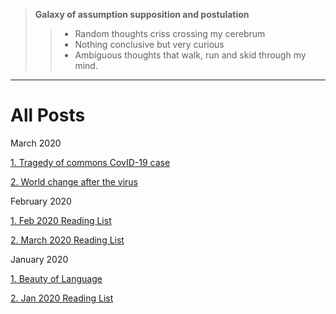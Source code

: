 >  **Galaxy of assumption supposition and postulation**
>> * Random thoughts criss crossing my cerebrum
>> * Nothing conclusive but very curious
>> * Ambiguous thoughts that walk, run and skid through my mind. 

_____________________________________________________________________

# All Posts

March 2020

[1. Tragedy of commons CovID-19 case](https://qprop.github.io/Galaxy-of-Thoughts/blog/2020/tragedy_of_commons/tragedy_of_commons "1. Tragedy of commons CovID-19 case")

[2. World change after the virus](https://qprop.github.io/Galaxy-of-Thoughts/blog/2020/world_change/world_change "2. World change after the virus")

February 2020

[1. Feb 2020 Reading List](https://qprop.github.io/Galaxy-of-Thoughts/blog/2020/feb20_reading_list/feb20_reading_list "1. Feb 2020 Reading List")

[2. March 2020 Reading List](https://qprop.github.io/Galaxy-of-Thoughts/blog/2020/march20_reading_list/march20_reading_list "2. March 2020 Reading List")

January 2020

[1. Beauty of Language](https://qprop.github.io/Galaxy-of-Thoughts/blog/2020/beauty_language/beauty_language "1. Beauty of Language")

[2. Jan 2020 Reading List](https://qprop.github.io/Galaxy-of-Thoughts/blog/2020/Reading_List/Reading_List "2. Jan 2020 Reading List")




